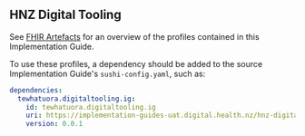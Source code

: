 ## HNZ Digital Tooling

See [FHIR Artefacts](./artifacts.html) for an overview of the profiles contained in this Implementation Guide.

To use these profiles, a dependency should be added to the source Implementation Guide's `sushi-config.yaml`, such as:

```yaml
dependencies:
  tewhatuora.digitaltooling.ig:
    id: tewhatuora.digitaltooling.ig
    uri: https://implementation-guides-uat.digital.health.nz/hnz-digital-tooling/package.tgz
    version: 0.0.1
```